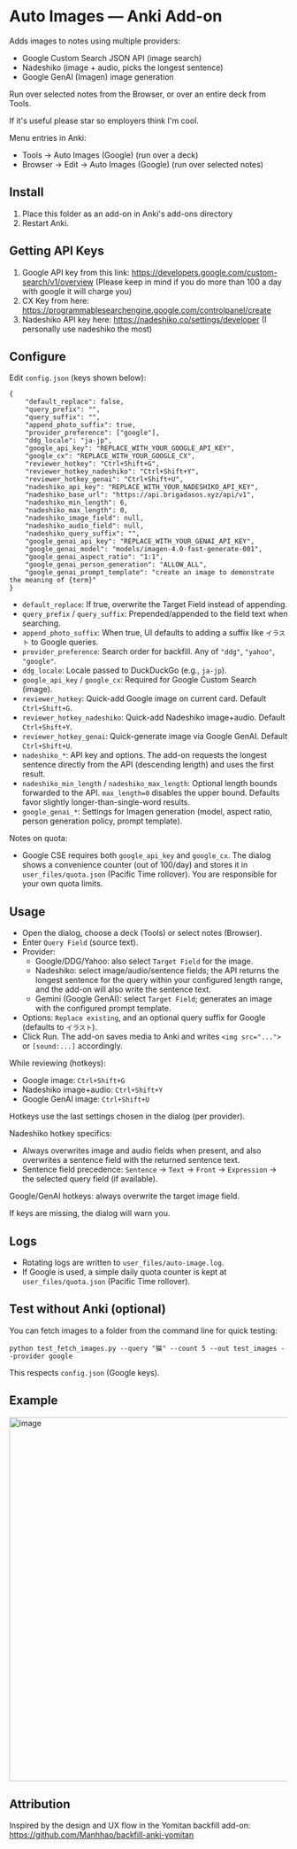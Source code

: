 # Auto Images — Anki Add-on

Adds images to notes using multiple providers:
- Google Custom Search JSON API (image search)
- Nadeshiko (image + audio, picks the longest sentence)
- Google GenAI (Imagen) image generation

Run over selected notes from the Browser, or over an entire deck from Tools.

If it's useful please star so employers think I'm cool.

Menu entries in Anki:
- Tools → Auto Images (Google) (run over a deck)
- Browser → Edit → Auto Images (Google) (run over selected notes)

## Install

1. Place this folder as an add-on in Anki's add-ons directory
2. Restart Anki.

## Getting API Keys
1. Google API key from this link: https://developers.google.com/custom-search/v1/overview (Please keep in mind if you do more than 100 a day with google it will charge you)
2. CX Key from here: https://programmablesearchengine.google.com/controlpanel/create
3. Nadeshiko API key here: https://nadeshiko.co/settings/developer (I personally use nadeshiko the most)

## Configure

Edit `config.json` (keys shown below):

```
{
	"default_replace": false,
	"query_prefix": "",
	"query_suffix": "",
	"append_photo_suffix": true,
	"provider_preference": ["google"],
	"ddg_locale": "ja-jp",
	"google_api_key": "REPLACE_WITH_YOUR_GOOGLE_API_KEY",
	"google_cx": "REPLACE_WITH_YOUR_GOOGLE_CX",
	"reviewer_hotkey": "Ctrl+Shift+G",
	"reviewer_hotkey_nadeshiko": "Ctrl+Shift+Y",
	"reviewer_hotkey_genai": "Ctrl+Shift+U",
	"nadeshiko_api_key": "REPLACE_WITH_YOUR_NADESHIKO_API_KEY",
	"nadeshiko_base_url": "https://api.brigadasos.xyz/api/v1",
	"nadeshiko_min_length": 6,
	"nadeshiko_max_length": 0,
	"nadeshiko_image_field": null,
	"nadeshiko_audio_field": null,
	"nadeshiko_query_suffix": "",
	"google_genai_api_key": "REPLACE_WITH_YOUR_GENAI_API_KEY",
	"google_genai_model": "models/imagen-4.0-fast-generate-001",
	"google_genai_aspect_ratio": "1:1",
	"google_genai_person_generation": "ALLOW_ALL",
	"google_genai_prompt_template": "create an image to demonstrate the meaning of {term}"
}
```

- `default_replace`: If true, overwrite the Target Field instead of appending.
- `query_prefix` / `query_suffix`: Prepended/appended to the field text when searching.
- `append_photo_suffix`: When true, UI defaults to adding a suffix like `イラスト` to Google queries.
- `provider_preference`: Search order for backfill. Any of `"ddg"`, `"yahoo"`, `"google"`.
- `ddg_locale`: Locale passed to DuckDuckGo (e.g., `ja-jp`).
- `google_api_key` / `google_cx`: Required for Google Custom Search (image).
- `reviewer_hotkey`: Quick-add Google image on current card. Default `Ctrl+Shift+G`.
- `reviewer_hotkey_nadeshiko`: Quick-add Nadeshiko image+audio. Default `Ctrl+Shift+Y`.
- `reviewer_hotkey_genai`: Quick-generate image via Google GenAI. Default `Ctrl+Shift+U`.
- `nadeshiko_*`: API key and options. The add-on requests the longest sentence directly from the API (descending length) and uses the first result.
- `nadeshiko_min_length` / `nadeshiko_max_length`: Optional length bounds forwarded to the API. `max_length=0` disables the upper bound. Defaults favor slightly longer-than-single-word results.
- `google_genai_*`: Settings for Imagen generation (model, aspect ratio, person generation policy, prompt template).

Notes on quota:
- Google CSE requires both `google_api_key` and `google_cx`. The dialog shows a convenience counter (out of 100/day) and stores it in `user_files/quota.json` (Pacific Time rollover). You are responsible for your own quota limits.

## Usage

- Open the dialog, choose a deck (Tools) or select notes (Browser).
- Enter `Query Field` (source text).
- Provider:
  - Google/DDG/Yahoo: also select `Target Field` for the image.
  - Nadeshiko: select image/audio/sentence fields; the API returns the longest sentence for the query within your configured length range, and the add-on will also write the sentence text.
  - Gemini (Google GenAI): select `Target Field`; generates an image with the configured prompt template.
- Options: `Replace existing`, and an optional query suffix for Google (defaults to `イラスト`).
- Click Run. The add-on saves media to Anki and writes `<img src="...">` or `[sound:...]` accordingly.

While reviewing (hotkeys):
- Google image: `Ctrl+Shift+G`
- Nadeshiko image+audio: `Ctrl+Shift+Y`
- Google GenAI image: `Ctrl+Shift+U`

Hotkeys use the last settings chosen in the dialog (per provider).

Nadeshiko hotkey specifics:
- Always overwrites image and audio fields when present, and also overwrites a sentence field with the returned sentence text.
- Sentence field precedence: `Sentence` → `Text` → `Front` → `Expression` → the selected query field (if available).
 
Google/GenAI hotkeys: always overwrite the target image field.

If keys are missing, the dialog will warn you.

## Logs

- Rotating logs are written to `user_files/auto-image.log`.
- If Google is used, a simple daily quota counter is kept at `user_files/quota.json` (Pacific Time rollover).

## Test without Anki (optional)

You can fetch images to a folder from the command line for quick testing:

```
python test_fetch_images.py --query "猫" --count 5 --out test_images --provider google
```

This respects `config.json` (Google keys).

## Example

<img width="847" height="657" alt="image" src="https://github.com/user-attachments/assets/5f3a1d7e-02e0-468b-bf6e-2887e78c4413" />


## Attribution

Inspired by the design and UX flow in the Yomitan backfill add-on: https://github.com/Manhhao/backfill-anki-yomitan
